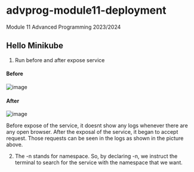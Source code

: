 # advprog-module11-deployment
Module 11 Advanced Programming 2023/2024


## Hello Minikube
1. Run before and after expose service
#### Before
![image](https://github.com/steven-fo/advprog-module11-deployment/assets/119484321/825642b1-a386-4916-9634-a681b5d47c18)

#### After
![image](https://github.com/steven-fo/advprog-module11-deployment/assets/119484321/6f04618e-b37d-4147-a294-e74d941db4d3)

Before expose of the service, it doesnt show any logs whenever there are any open browser. After the exposal of the service, it began to accept request. Those requests can be seen in the logs as shown in the picture above.

2. The -n stands for namespace. So, by declaring -n, we instruct the terminal to search for the service with the namespace that we want.
